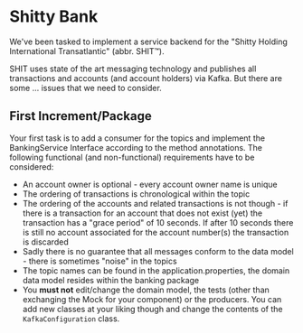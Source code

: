 # Shitty Bank

We've been tasked to implement a service backend for the "Shitty Holding International Transatlantic" (abbr. SHIT™).

SHIT uses state of the art messaging technology and publishes all transactions and accounts (and account holders) via Kafka. But there are some ... issues that we need to consider.


## First Increment/Package

Your first task is to add a consumer for the topics and implement the BankingService Interface according to the method annotations. The following functional (and non-functional) requirements have to be considered:

* An account owner is optional - every account owner name is unique
* The ordering of transactions is chronological within the topic
* The ordering of the accounts and related transactions is not though - if there is a transaction for an account that does not exist (yet) the transaction has a "grace period" of 10 seconds. If after 10 seconds there is still no account associated for the account number(s) the transaction is discarded
* Sadly there is no guarantee that all messages conform to the data model - there is sometimes "noise" in the topics
* The topic names can be found in the application.properties, the domain data model resides within the banking package
* You **must not** edit/change the domain model, the tests (other than exchanging the Mock for your component) or the producers. You can add new classes at your liking though and change the contents of the `KafkaConfiguration` class.

